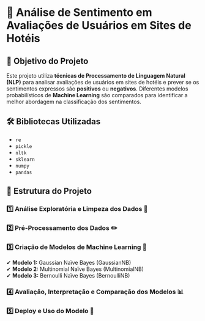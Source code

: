 # 🏨 Análise de Sentimento em Avaliações de Usuários em Sites de Hotéis  

## 🎯 Objetivo do Projeto  

Este projeto utiliza **técnicas de Processamento de Linguagem Natural (NLP)** para analisar avaliações de usuários em sites de hotéis e prever se os sentimentos expressos são **positivos** ou **negativos**. Diferentes modelos probabilísticos de **Machine Learning** são comparados para identificar a melhor abordagem na classificação dos sentimentos.  

## 🛠️ Bibliotecas Utilizadas  

- `re`  
- `pickle`  
- `nltk`  
- `sklearn`  
- `numpy`  
- `pandas`  

## 📂 Estrutura do Projeto  

### 1️⃣ **Análise Exploratória e Limpeza dos Dados** 🧹  
### 2️⃣ **Pré-Processamento dos Dados** ✏️  
### 3️⃣ **Criação de Modelos de Machine Learning** 🤖  
✔ **Modelo 1:** Gaussian Naïve Bayes (GaussianNB)  
✔ **Modelo 2:** Multinomial Naïve Bayes (MultinomialNB)  
✔ **Modelo 3:** Bernoulli Naïve Bayes (BernoulliNB)  
### 4️⃣ **Avaliação, Interpretação e Comparação dos Modelos** 📊  
### 5️⃣ **Deploy e Uso do Modelo** 🚀  
